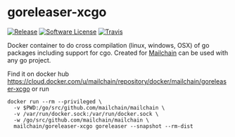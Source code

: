 # goreleaser-xcgo

[![Release](https://img.shields.io/github/release/goreleaser/goreleaser.svg?style=for-the-badge)](https://github.com/mailchain/goreleaser-xcgo/releases/latest)
[![Software License](https://img.shields.io/badge/license-MIT-brightgreen.svg?style=for-the-badge)](/LICENSE.md)
[![Travis](https://img.shields.io/travis/com/mailchain/goreleaser-xcgo/master.svg?style=for-the-badge)](https://travis-ci.com/mailchain/goreleaser-xcgo)

Docker container to do cross compilation (linux, windows, OSX) of go packages including support for cgo. Created for [Mailchain](https://github.com/mailchain/mailchain) can be used with any go project.

Find it on docker hub https://cloud.docker.com/u/mailchain/repository/docker/mailchain/goreleaser-xcgo or run 
```
docker run --rm --privileged \
  -v $PWD:/go/src/github.com/mailchain/mailchain \
  -v /var/run/docker.sock:/var/run/docker.sock \
  -w /go/src/github.com/mailchain/mailchain \
  mailchain/goreleaser-xcgo goreleaser --snapshot --rm-dist
```
